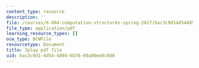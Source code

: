 ```yaml
---
content_type: resource
description: ''
file: /courses/6-004-computation-structures-spring-2017/bac3c9d14d5448946b7609a80ee8c808_LW-8wbtPQIE.pdf
file_type: application/pdf
learning_resource_types: []
ocw_type: OCWFile
resourcetype: Document
title: 3play pdf file
uid: bac3c9d1-4d54-4894-6b76-09a80ee8c808
---
```

